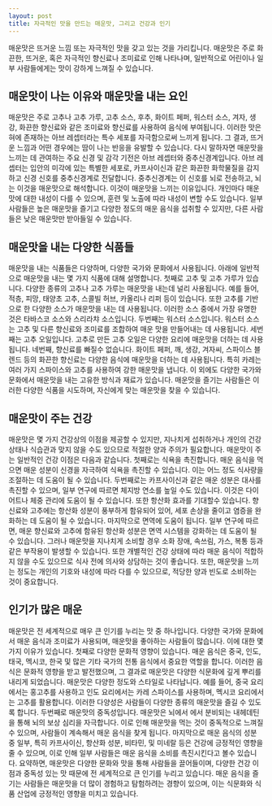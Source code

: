 ```yaml
---
layout: post
title: 자극적인 맛을 만드는 매운맛, 그리고 건강과 인기
---
```


매운맛은 뜨거운 느낌 또는 자극적인 맛을 갖고 있는 것을 가리킵니다. 매운맛은 주로 화끈한, 뜨거운, 혹은 자극적인 향신료나 조미료로 인해 나타나며, 일반적으로 어린이나 일부 사람들에게는 맛이 강하게 느껴질 수 있습니다.


<h2>매운맛이 나는 이유와 매운맛을 내는 요인</h2>
매운맛은 주로 고추나 고추 가루, 고추 소스, 후추, 화이트 페퍼, 워스터 소스, 겨자, 생강, 화끈한 향신료와 같은 조미료와 향신료를 사용하여 음식에 부여됩니다. 이러한 맛은 혀에 존재하는 아브 레셉터라는 특수 세포를 자극함으로써 느끼게 됩니다. 그 결과, 뜨거운 느낌과 어떤 경우에는 땀이 나는 반응을 유발할 수 있습니다. 다시 말하자면 매운맛을 느끼는 데 관여하는 주요 신경 및 감각 기전은 아브 레셉터와 중추신경계입니다. 아브 레셉터는 입안의 미각에 있는 특별한 세포로, 카프사이신과 같은 화끈한 화학물질을 감지하고 신경 신호를 중추신경계로 전달합니다. 중추신경계는 이 신호를 뇌로 전송하고, 뇌는 이것을 매운맛으로 해석합니다. 이것이 매운맛을 느끼는 이유입니다. 개인마다 매운맛에 대한 내성이 다를 수 있으며, 훈련 및 노출에 따라 내성이 변할 수도 있습니다. 일부 사람들은 높은 매운맛을 즐기고 다양한 정도의 매운 음식을 섭취할 수 있지만, 다른 사람들은 낮은 매운맛만 받아들일 수 있습니다.



<h2>매운맛을 내는 다양한 식품들</h2>
매운맛을 내는 식품들은 다양하며, 다양한 국가와 문화에서 사용됩니다. 아래에 일반적으로 매운맛을 내는 몇 가지 식품에 대해 설명합니다. 첫째로 고추 및 고추 가루가 있습니다. 다양한 종류의 고추나 고추 가루는 매운맛을 내는데 널리 사용됩니다. 예를 들어, 적층, 피망, 태양초 고추, 스콜빌 허브, 카올리나 리퍼 등이 있습니다. 또한 고추를 기반으로 한 다양한 소스가 매운맛을 내는 데 사용됩니다. 이러한 소스 중에서 가장 유명한 것은 타바스코 소스와 스리라챠 소스입니다. 두번째는 워스터 소스입니다. 워스터 소스는 고추 및 다른 향신료와 조미료를 조합하여 매운 맛을 만들어내는 데 사용됩니다. 세번째는 고추 오일입니다. 고추로 만든 고추 오일은 다양한 요리에 매운맛을 더하는 데 사용됩니다. 네번째, 향신료를 빠질수 없습니다. 화이트 페퍼, 깨, 생강, 겨자씨, 스파이스 블렌드 등의 화끈한 향신료는 다양한 음식에 매운맛을 더하는 데 사용됩니다. 특히 카레는 여러 가지 스파이스와 고추를 사용하여 강한 매운맛을 냅니다. 이 외에도 다양한 국가와 문화에서 매운맛을 내는 고유한 방식과 재료가 있습니다. 매운맛을 즐기는 사람들은 이러한 다양한 식품을 시도하며, 자신에게 맞는 매운맛을 찾을 수 있습니다.


<h2>매운맛이 주는 건강</h2>
매운맛은 몇 가지 건강상의 이점을 제공할 수 있지만, 지나치게 섭취하거나 개인의 건강 상태나 식습관과 맞지 않을 수도 있으므로 적절한 양과 주의가 필요합니다. 매운맛이 주는 일반적인 건강 이점은 다음과 같습니다. 첫째로는 식욕을 촉진합니다. 매운 음식을 먹으면 매운 성분이 신경을 자극하여 식욕을 촉진할 수 있습니다. 이는 어느 정도 식사량을 조절하는 데 도움이 될 수 있습니다. 두번째로는 카프사이신과 같은 매운 성분은 대사를 촉진할 수 있으며, 일부 연구에 따르면 체지방 연소를 높일 수도 있습니다. 이것은 다이어트나 체중 관리에 도움이 될 수 있습니다. 또한 항산화 효과를 기대할수 있습니다. 향신료와 고추에는 항산화 성분이 풍부하게 함유되어 있어, 세포 손상을 줄이고 염증을 완화하는 데 도움이 될 수 있습니다. 마지막으로 면역에 도움이 됩니다. 일부 연구에 따르면, 매운 향신료와 고추에 함유된 항산화 성분은 면역 시스템을 강화하는 데 도움이 될 수 있습니다. 그러나 매운맛을 지나치게 소비할 경우 소화 장애, 속쓰림, 가스, 복통 등과 같은 부작용이 발생할 수 있습니다. 또한 개별적인 건강 상태에 따라 매운 음식이 적합하지 않을 수도 있으므로 식사 전에 의사와 상담하는 것이 좋습니다. 또한, 매운맛을 느끼는 정도는 개인의 기호와 내성에 따라 다를 수 있으므로, 적당한 양과 빈도로 소비하는 것이 중요합니다.


<h2>인기가 많은 매운</h2>
매운맛은 전 세계적으로 매우 큰 인기를 누리는 맛 중 하나입니다. 다양한 국가와 문화에서 매운 음식과 조미료가 사용되며, 매운맛을 좋아하는 사람들이 많습니다. 이에 대한 몇 가지 이유가 있습니다. 첫째로 다양한 문화적 영향이 있습니다. 매운 음식은 중국, 인도, 태국, 멕시코, 한국 및 많은 기타 국가의 전통 음식에서 중요한 역할을 합니다. 이러한 음식은 문화적 영향을 받고 발전했으며, 그 결과로 매운맛은 다양한 식문화에 깊게 뿌리를 내리게 되었습니다. 매운맛은 다양한 정도와 스타일로 나타납니다. 예를 들어, 중국 요리에서는 홍고추를 사용하고 인도 요리에서는 카레 스파이스를 사용하며, 멕시코 요리에서는 고추를 활용합니다. 이러한 다양성은 사람들이 다양한 종류의 매운맛을 즐길 수 있도록 합니다. 두번째로 매운맛의 중독성입니다. 매운맛은 뇌에서 에서 분비되는 내헤데틴을 통해 뇌의 보상 심리을 자극합니다. 이로 인해 매운맛을 먹는 것이 중독적으로 느껴질 수 있으며, 사람들이 계속해서 매운 음식을 찾게 됩니다. 마지막으로 매운 음식의 성분 중 일부, 특히 카프사이신, 항산화 성분, 비타민, 및 미네랄 등은 건강에 긍정적인 영향을 줄 수 있으며, 이로 인해 일부 사람들은 매운 음식을 소비를 촉진시킨다고 볼수 있습니다. 요약하면, 매운맛은 다양한 문화와 맛을 통해 사람들을 끌어들이며, 다양한 건강 이점과 중독성 있는 맛 때문에 전 세계적으로 큰 인기를 누리고 있습니다. 매운 음식을 즐기는 사람들은 매운맛을 더 많이 경험하고 탐험하려는 경향이 있으며, 이는 식문화와 식품 산업에 긍정적인 영향을 미치고 있습니다.